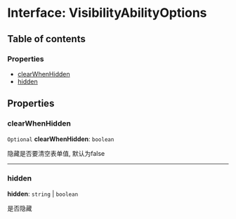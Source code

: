 # Interface: VisibilityAbilityOptions

## Table of contents

### Properties

* [clearWhenHidden](/en/auto-docs/form-core/interfaces/VisibilityAbilityOptions.md#clearwhenhidden)
* [hidden](/en/auto-docs/form-core/interfaces/VisibilityAbilityOptions.md#hidden)

## Properties

### clearWhenHidden

`Optional` **clearWhenHidden**: `boolean`

隐藏是否要清空表单值, 默认为false

***

### hidden

**hidden**: `string` | `boolean`

是否隐藏
